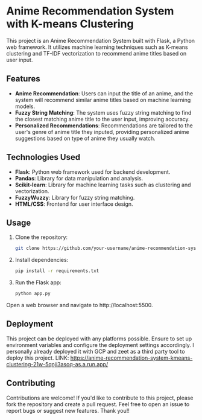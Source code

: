 # Anime Recommendation System with K-means Clustering

This project is an Anime Recommendation System built with Flask, a Python web framework. It utilizes machine learning techniques such as K-means clustering and TF-IDF vectorization to recommend anime titles based on user input.

## Features

- **Anime Recommendation**: Users can input the title of an anime, and the system will recommend similar anime titles based on machine learning models.
- **Fuzzy String Matching**: The system uses fuzzy string matching to find the closest matching anime title to the user input, improving accuracy.
- **Personalized Recommendations**: Recommendations are tailored to the user's genre of anime title they inputed, providing personalized anime suggestions based on type of anime they usually watch.

## Technologies Used

- **Flask**: Python web framework used for backend development.
- **Pandas**: Library for data manipulation and analysis.
- **Scikit-learn**: Library for machine learning tasks such as clustering and vectorization.
- **FuzzyWuzzy**: Library for fuzzy string matching.
- **HTML/CSS**: Frontend for user interface design.

## Usage

1. Clone the repository:

   ```bash
   git clone https://github.com/your-username/anime-recommendation-system.git
   ```

2. Install dependencies:

    ```bash
    pip install -r requirements.txt
    ```

3. Run the Flask app:

    ```bash
    python app.py
    ```

Open a web browser and navigate to http://localhost:5500.

## Deployment

This project can be deployed with any platforms possible. Ensure to set up environment variables and configure the deployment settings accordingly. I personally already deployed it with GCP and zeet as a third party tool to deploy this project.
LINK: https://anime-recommendation-system-kmeans-clustering-21w-5qnji3asoq-as.a.run.app/ 

## Contributing

Contributions are welcome! If you'd like to contribute to this project, please fork the repository and create a pull request. Feel free to open an issue to report bugs or suggest new features. Thank you!!